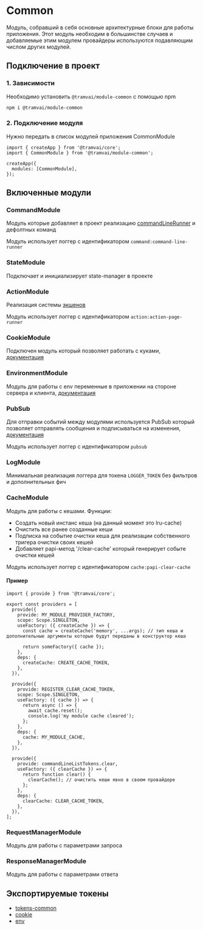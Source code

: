 # Common

Модуль, собравший в себя основные архитектурные блоки для работы приложения. Этот модуль необходим в большинстве случаев и добавляемые этим модулем провайдеры используются подавляющим числом других модулей.

## Подключение в проект

### 1. Зависимости

Необходимо установить `@tramvai/module-common` с помощью npm

```bash
npm i @tramvai/module-common
```

### 2. Подключение модуля

Нужно передать в список модулей приложения CommonModule

```tsx
import { createApp } from '@tramvai/core';
import { CommonModule } from '@tramvai/module-common';

createApp({
  modules: [CommonModule],
});
```

## Включенные модули

### CommandModule

Модуль которые добавляет в проект реализацию [commandLineRunner](concepts/command-line-runner.md) и дефолтных команд

Модуль использует логгер с идентификатором `command:command-line-runner`

### StateModule

Подключает и инициализирует state-manager в проекте

### ActionModule

Реализация системы [экшенов](concepts/action.md)

Модуль использует логгер с идентификатором `action:action-page-runner`

### CookieModule

Подключен модуль который позволяет работать с куками, [документация](references/modules/cookie.md)

### EnvironmentModule

Модуль для работы с env переменные в приложении на стороне сервера и клиента, [документация](references/modules/env.md)

### PubSub

Для отправки событий между модулями используется PubSub который позволяет отправлять сообщения и подписываться на изменения, [документация](references/libs/pubsub.md)

Модуль использует логгер с идентификатором `pubsub`

### LogModule

Минимальная реализация логгера для токена `LOGGER_TOKEN` без фильтров и дополнительных фич

### CacheModule

Модуль для работы с кешами. Функции:

- Создать новый инстанс кеша (на данный момент это lru-cache)
- Очистить все ранее созданные кеши
- Подписка на событие очистки кеша для реализации собственного тригера очистки своих кешей
- Добавляет papi-метод '/clear-cache' который генерирует событе очистки кешей

Модуль использует логгер с идентификатором `cache:papi-clear-cache`

#### Пример

```tsx
import { provide } from '@tramvai/core';

export const providers = [
  provide({
    provide: MY_MODULE_PROVIDER_FACTORY,
    scope: Scope.SINGLETON,
    useFactory: ({ createCache }) => {
      const cache = createCache('memory', ...args); // тип кеша и дополнительные аргументы которые будут переданы в конструктор кеша

      return someFactory({ cache });
    },
    deps: {
      createCache: CREATE_CACHE_TOKEN,
    },
  }),

  provide({
    provide: REGISTER_CLEAR_CACHE_TOKEN,
    scope: Scope.SINGLETON,
    useFactory: ({ cache }) => {
      return async () => {
        await cache.reset();
        console.log('my module cache cleared');
      };
    },
    deps: {
      cache: MY_MODULE_CACHE,
    },
  }),

  provide({
    provide: commandLineListTokens.clear,
    useFactory: ({ clearCache }) => {
      return function clear() {
        clearCache(); // очистить кеши явно в своем провайдере
      };
    },
    deps: {
      clearCache: CLEAR_CACHE_TOKEN,
    },
  }),
];
```

### RequestManagerModule

Модуль для работы с параметрами запроса

### ResponseManagerModule

Модуль для работы с параметрами ответа

## Экспортируемые токены

- [tokens-common](references/tokens/common-tokens.md)
- [cookie](references/modules/cookie.md)
- [env](references/modules/env.md)
